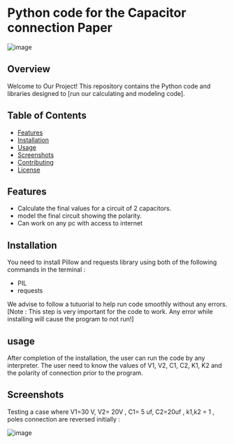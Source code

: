 # Python code for the Capacitor connection Paper

 ![image](https://github.com/Salah-elsayed-2005/CapacitorCode_SPC/assets/118000804/dcd6c909-bd9a-4286-ac7f-c321bfef3b36)


## Overview

Welcome to Our Project! This repository contains the Python code  and libraries designed to [run our calculating and modeling code].

## Table of Contents

- [Features](#features)
- [Installation](#installation)
- [Usage](#usage)
- [Screenshots](#screenshots)
- [Contributing](#contributing)
- [License](#license)

## Features

- Calculate the final values for a circuit of 2 capacitors.
- model the final circuit showing the polarity.
- Can work on any pc with access to internet
  
## Installation

You need to install Pillow and requests library using both of the following commands in the terminal : 
 
  - PIL
  - requests
 
We advise to follow a tutuorial to help run code smoothly without any errors.
[Note : This step is very important for the code to work. Any error while installing will cause the program to not run!]

## usage
After completion of the installation, the user can run the code by any interpreter.
The user need to know the values of V1, V2, C1, C2, K1, K2 and the polarity of connection prior to the program.

## Screenshots

Testing a case where 
V1=30 V, V2= 20V , C1= 5 uf, C2=20uf , k1,k2 = 1 , poles connection are reversed initially : 


 ![image](https://drive.google.com/uc?export=download&id=1rF_HwoJxD5jeVjylW3w22-zsIyc8Ed90)





